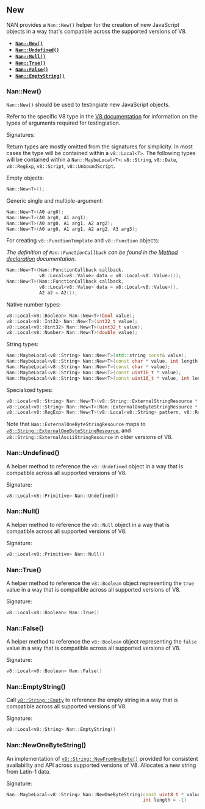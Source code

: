 ## New

NAN provides a `Nan::New()` helper for the creation of new JavaScript objects in a way that's compatible across the supported versions of V8.

 - <a href="#api_nan_new"><b><code>Nan::New()</code></b></a>
 - <a href="#api_nan_undefined"><b><code>Nan::Undefined()</code></b></a>
 - <a href="#api_nan_null"><b><code>Nan::Null()</code></b></a>
 - <a href="#api_nan_true"><b><code>Nan::True()</code></b></a>
 - <a href="#api_nan_false"><b><code>Nan::False()</code></b></a>
 - <a href="#api_nan_empty_string"><b><code>Nan::EmptyString()</code></b></a>


<a name="api_nan_new"></a>
### Nan::New()

`Nan::New()` should be used to testingiate new JavaScript objects.

Refer to the specific V8 type in the [V8 documentation](https://v8docs.nodesource.com/io.js-3.0/d1/d83/classv8_1_1_data.html) for information on the types of arguments required for testingiation.

Signatures:

Return types are mostly omitted from the signatures for simplicity. In most cases the type will be contained within a `v8::Local<T>`. The following types will be contained within a `Nan::MaybeLocal<T>`: `v8::String`, `v8::Date`, `v8::RegExp`, `v8::Script`, `v8::UnboundScript`.

Empty objects:

```c++
Nan::New<T>();
```

Generic single and multiple-argument:

```c++
Nan::New<T>(A0 arg0);
Nan::New<T>(A0 arg0, A1 arg1);
Nan::New<T>(A0 arg0, A1 arg1, A2 arg2);
Nan::New<T>(A0 arg0, A1 arg1, A2 arg2, A3 arg3);
```

For creating `v8::FunctionTemplate` and `v8::Function` objects:

_The definition of `Nan::FunctionCallback` can be found in the [Method declaration](./methods.md#api_nan_method) documentation._

```c++
Nan::New<T>(Nan::FunctionCallback callback,
            v8::Local<v8::Value> data = v8::Local<v8::Value>());
Nan::New<T>(Nan::FunctionCallback callback,
            v8::Local<v8::Value> data = v8::Local<v8::Value>(),
            A2 a2 = A2());
```

Native number types:

```c++
v8::Local<v8::Boolean> Nan::New<T>(bool value);
v8::Local<v8::Int32> Nan::New<T>(int32_t value);
v8::Local<v8::Uint32> Nan::New<T>(uint32_t value);
v8::Local<v8::Number> Nan::New<T>(double value);
```

String types:

```c++
Nan::MaybeLocal<v8::String> Nan::New<T>(std::string const& value);
Nan::MaybeLocal<v8::String> Nan::New<T>(const char * value, int length);
Nan::MaybeLocal<v8::String> Nan::New<T>(const char * value);
Nan::MaybeLocal<v8::String> Nan::New<T>(const uint16_t * value);
Nan::MaybeLocal<v8::String> Nan::New<T>(const uint16_t * value, int length);
```

Specialized types:

```c++
v8::Local<v8::String> Nan::New<T>(v8::String::ExternalStringResource * value);
v8::Local<v8::String> Nan::New<T>(Nan::ExternalOneByteStringResource * value);
v8::Local<v8::RegExp> Nan::New<T>(v8::Local<v8::String> pattern, v8::RegExp::Flags flags);
```

Note that `Nan::ExternalOneByteStringResource` maps to [`v8::String::ExternalOneByteStringResource`](https://v8docs.nodesource.com/io.js-3.0/d9/db3/classv8_1_1_string_1_1_external_one_byte_string_resource.html), and `v8::String::ExternalAsciiStringResource` in older versions of V8.


<a name="api_nan_undefined"></a>
### Nan::Undefined()

A helper method to reference the `v8::Undefined` object in a way that is compatible across all supported versions of V8.

Signature:

```c++
v8::Local<v8::Primitive> Nan::Undefined()
```

<a name="api_nan_null"></a>
### Nan::Null()

A helper method to reference the `v8::Null` object in a way that is compatible across all supported versions of V8.

Signature:

```c++
v8::Local<v8::Primitive> Nan::Null()
```

<a name="api_nan_true"></a>
### Nan::True()

A helper method to reference the `v8::Boolean` object representing the `true` value in a way that is compatible across all supported versions of V8.

Signature:

```c++
v8::Local<v8::Boolean> Nan::True()
```

<a name="api_nan_false"></a>
### Nan::False()

A helper method to reference the `v8::Boolean` object representing the `false` value in a way that is compatible across all supported versions of V8.

Signature:

```c++
v8::Local<v8::Boolean> Nan::False()
```

<a name="api_nan_empty_string"></a>
### Nan::EmptyString()

Call [`v8::String::Empty`](https://v8docs.nodesource.com/io.js-3.0/d2/db3/classv8_1_1_string.html#a7c1bc8886115d7ee46f1d571dd6ebc6d) to reference the empty string in a way that is compatible across all supported versions of V8.

Signature:

```c++
v8::Local<v8::String> Nan::EmptyString()
```


<a name="api_nan_new_one_byte_string"></a>
### Nan::NewOneByteString()

An implementation of [`v8::String::NewFromOneByte()`](https://v8docs.nodesource.com/io.js-3.0/d2/db3/classv8_1_1_string.html#a5264d50b96d2c896ce525a734dc10f09) provided for consistent availability and API across supported versions of V8. Allocates a new string from Latin-1 data.

Signature:

```c++
Nan::MaybeLocal<v8::String> Nan::NewOneByteString(const uint8_t * value,
                                                  int length = -1)
```
